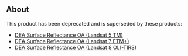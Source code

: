 ## About

This product has been deprecated and is superseded by these products:
* [DEA Surface Reflectance OA (Landsat 5 TM)](/data/product/dea-surface-reflectance-oa-landsat-5-tm/)
* [DEA Surface Reflectance OA (Landsat 7 ETM+)](/data/product/dea-surface-reflectance-oa-landsat-7-etm/)
* [DEA Surface Reflectance OA (Landsat 8 OLI-TIRS)](/data/product/dea-surface-reflectance-oa-landsat-8-oli-tirs/)

